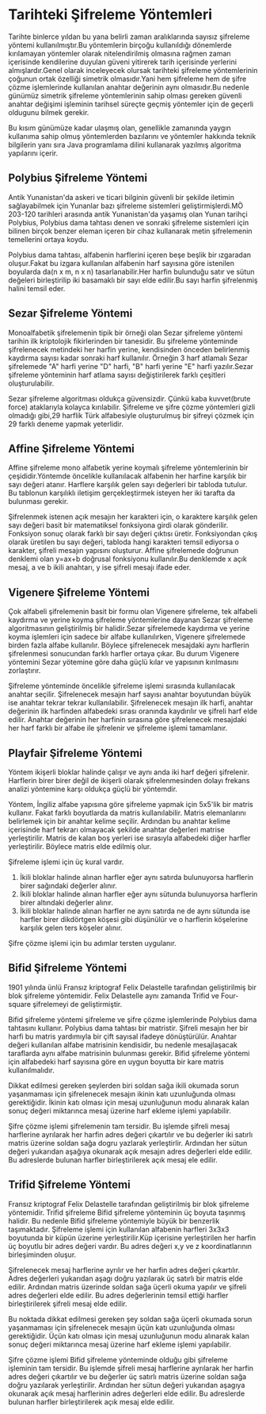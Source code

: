 Tarihteki Şifreleme Yöntemleri
========

Tarihte binlerce yıldan bu yana belirli zaman aralıklarında sayısız şifreleme yöntemi kullanılmıştır.Bu yöntemlerin birçoğu kullanıldığı dönemlerde kırılamayan yöntemler olarak nitelendirilmiş olmasına rağmen zaman içerisinde kendilerine duyulan güveni yitirerek tarih içerisinde yerlerini almışlardır.Genel olarak inceleyecek olursak tarihteki şifreleme yöntemlerinin çoğunun ortak özelliği simetrik olmasıdır.Yani hem şifreleme hem de şifre çözme işlemlerinde kullanılan anahtar değerinin aynı olmasıdır.Bu nedenle günümüz simetrik şifreleme yöntemlerinin sahip olması gereken güvenli anahtar değişimi işleminin tarihsel süreçte geçmiş yöntemler için de geçerli oldugunu bilmek gerekir.

Bu kısım günümüze kadar ulaşmış olan, genellikle zamanında yaygın kullanıma sahip olmuş yöntemlerden bazılarını ve yöntemler hakkında teknik bilgilerin yanı sıra Java programlama dilini kullanarak yazılmış algoritma yapılarını içerir.

## Polybius Şifreleme Yöntemi

Antik Yunanistan'da askeri ve ticari bilginin güvenli bir şekilde iletimin sağlayabilmek için Yunanlar bazı şifreleme sistemleri geliştirmişlerdi.MÖ 203-120 tarihleri arasında antik Yunanistan'da yaşamış olan Yunan tarihçi Polybius, Polybius dama tahtası denen ve sonraki şifreleme sistemleri için bilinen birçok benzer eleman içeren bir cihaz kullanarak metin şifrelemenin temellerini ortaya koydu.

Polybius dama tahtası, alfabenin harflerini içeren beşe beşlik bir ızgaradan oluşur.Fakat bu izgara kullanılan alfabenin harf sayısına göre istenilen boyularda da(n x m, n x n) tasarlanabilir.Her harfin bulunduğu satır ve sütun değeleri birleştirilip iki basamaklı bir sayı elde edilir.Bu sayı harfin şifrelenmiş halini temsil eder.

## Sezar Şifreleme Yöntemi

Monoalfabetik şifrelemenin tipik bir örneği olan Sezar şifreleme yöntemi tarihin ilk kriptolojik fikirlerinden bir tanesidir. Bu şifreleme yönteminde şifrelenecek metindeki her harfin yerine, kendisinden önceden belirlenmiş kaydırma sayısı kadar sonraki harf kullanılır. Örneğin 3 harf atlamalı Sezar şifrelemede "A" harfi yerine "D" harfi, "B" harfi yerine "E" harfi yazılır.Sezar şifreleme yönteminin harf atlama sayısı değiştirilerek farklı çeşitleri oluşturulabilir.

Sezar şifreleme algoritması oldukça güvensizdir. Çünkü kaba kuvvet(brute force) ataklarıyla kolayca kırılabilir. Şifreleme ve şifre çözme yöntemleri gizli olmadığı gibi,29 harflik Türk alfabesiyle oluşturulmuş bir şifreyi çözmek için 29 farklı deneme yapmak yeterlidir.

## Affine Şifreleme Yöntemi

Affine şifreleme mono alfabetik yerine koymalı şifreleme yöntemlerinin bir çeşididir.Yöntemde öncelikle kullanılacak alfabenin her harfine karşılık bir sayı değeri atanır. Harflere karşılık gelen sayı değerleri bir tabloda tutulur. Bu tablonun karşılıklı iletişim gerçekleştirmek isteyen her iki tarafta da bulunması gerekir.

Şifrelenmek istenen açık mesajın her karakteri için, o karaktere karşılık gelen sayı değeri basit bir matematiksel fonksiyona girdi olarak gönderilir. Fonksiyon sonuç olarak farklı bir sayı değeri çıktısı üretir. Fonksiyondan çıkış olarak üretilen bu sayı değeri, tabloda hangi karakteri temsil ediyorsa o karakter, şifreli mesajın yapısını oluşturur. Affine şifrelemede doğrunun denklemi olan y=ax+b doğrusal fonksiyonu kullanılır.Bu denklemde x açık mesaj, a ve b ikili anahtarı, y ise şifreli mesajı ifade eder.

## Vigenere Şifreleme Yöntemi

Çok alfabeli şifrelemenin basit bir formu olan Vigenere şifreleme, tek alfabeli kaydırma ve yerine koyma şifreleme yöntemlerine dayanan Sezar şifreleme algoritmasının geliştirilmiş bir halidir.Sezar şifrelemede kaydırma ve yerine koyma işlemleri için sadece bir alfabe kullanılırken, Vigenere şifrelemede birden fazla alfabe kullanılır. Böylece şifrelenecek mesajdaki aynı harflerin şifrelenmesi sonucundan farklı harfler ortaya çıkar. Bu durum Vigenere yöntemini Sezar yötemine göre daha güçlü kılar ve yapısının kırılmasını zorlaştırır.

Şifreleme yönteminde öncelikle şifreleme işlemi sırasında kullanılacak anahtar seçilir. Şifrelenecek mesajın harf sayısı anahtar boyutundan büyük ise anahtar tekrar tekrar kullanılabilir. Şifrelenecek mesajın ilk harfi, anahtar değerinin ilk harfinden alfabedeki sırası oranında kaydırılır ve şifreli harf elde edilir. Anahtar değerinin her harfinin sırasına göre şifrelenecek mesajdaki her harf farklı bir alfabe ile şifrelenir ve şifreleme işlemi tamamlanır.

## Playfair Şifreleme Yöntemi

Yöntem ikişerli bloklar halinde çalışır ve aynı anda iki harf değeri şifrelenir. Harflerin birer birer değil de ikişerli olarak şifrelenmesinden dolayı frekans analizi yöntemine karşı oldukça güçlü bir yöntemdir.

Yöntem, İngiliz alfabe yapısına göre şifreleme yapmak için 5x5'lik bir matris kullanır. Fakat farklı boyutlarda da matris kullanılabilir. Matris elemanlarını belirlemek için bir anahtar kelime seçilir. Ardından bu anahtar kelime içerisinde harf tekrarı olmayacak şekilde anahtar değerleri matrise yerleştirilir. Matris de kalan boş yerleri ise sırasıyla alfabedeki diğer harfler yerleştirilir. Böylece matris elde edilmiş olur.

Şifreleme işlemi için üç kural vardır.

   1. İkili bloklar halinde alınan harfler eğer aynı satırda bulunuyorsa harflerin birer sağındaki değerler alınır.
   2. İkili bloklar halinde alınan harfler eğer aynı sütunda bulunuyorsa harflerin birer altındaki değerler alınır.
   3. İkili bloklar halinde alınan harfler ne aynı satırda ne de aynı sütunda ise harfler birer dikdörtgen köşesi gibi düşünülür ve o       harflerin köşelerine karşılık gelen ters köşeler alınır.

Şifre çözme işlemi için bu adımlar tersten uygulanır.

## Bifid Şifreleme Yöntemi

1901 yılında ünlü Fransız kriptograf Felix Delastelle tarafından geliştirilmiş bir blok şifreleme yöntemidir. Felix Delastelle aynı zamanda Trifid ve Four-square şifrelemeyi de geliştirmiştir.

Bifid şifreleme yöntemi şifreleme ve şifre çözme işlemlerinde Polybius dama tahtasını kullanır. Polybius dama tahtası bir matristir. Şifreli mesajın her bir harfi bu matris yardımıyla bir çift sayısal ifadeye dönüştürülür. Anahtar değeri kullanılan alfabe matrisinin kendisidir, bu nedenle mesajlaşacak taraflarda aynı alfabe matrisinin bulunması gerekir. Bifid şifreleme yöntemi için alfabedeki harf sayısına göre en uygun boyutta bir kare matris kullanılmalıdır.

Dikkat edilmesi gereken şeylerden biri soldan sağa ikili okumada sorun yaşanmaması için şifrelenecek mesajın ikinin katı uzunluğunda olması gerektiğidir. İkinin katı olması için mesaj uzunluğunun modu alınarak kalan sonuç değeri miktarınca mesaj üzerine harf ekleme işlemi yapılabilir.

Şifre çözme işlemi şifrelemenin tam tersidir. Bu işlemde şifreli mesaj harflerine ayrılarak her harfin adres değeri çıkartılır ve bu değerler iki satırlı matris üzerine soldan sağa dogru yazlarak yerleştirlir. Ardından her sütun değeri yukarıdan aşağıya okunarak açık mesajın adres değerleri elde edilir. Bu adreslerde bulunan harfler birleştirilerek açık mesaj ele edilir.

## Trifid Şifreleme Yöntemi

Fransız kriptograf Felix Delastelle tarafından geliştirilmiş bir blok şifreleme yöntemidir. Trifid şifreleme Bifid şifreleme yönteminin üç boyuta taşınmış halidir. Bu nedenle Bifid şifreleme yöntemiyle büyük bir benzerlik taşımaktadır. Şifreleme işlemi için kullanılan alfabenin harfleri 3x3x3 boyutunda bir küpün üzerine yerleştirilir.Küp içerisine yerleştirilen her harfin üç boyutlu bir adres değeri vardır. Bu adres değeri x,y ve z koordinatlarının birleşiminden oluşur.

Şifrelenecek mesaj harflerine ayrılır ve her harfin adres değeri çıkartılır. Adres değerleri yukarıdan aşagı doğru yazılarak üç satırlı bir matris elde edilir. Ardından matris üzerinde soldan sağa üçerli okuma yapılır ve şifreli adres değerleri elde edilir. Bu adres değerlerinin temsil ettiği harfler birleştirilerek şifreli mesaj elde edilir.

Bu noktada dikkat edilmesi gereken şey soldan sağa üçerli okumada sorun yaşanmaması için şifrelenecek mesajın üçün katı uzunluğunda olması gerektiğidir. Üçün katı olması için mesaj uzunluğunun modu alınarak kalan sonuç değeri miktarınca mesaj üzerine harf ekleme işlemi yapılabilir.

Şifre çözme işlemi Bifid şifreleme yönteminde olduğu gibi şifreleme işleminin tam tersidir. Bu işlemde şifreli mesaj harflerine ayrılarak her harfin adres değeri çıkartılır ve bu değerler üç satırlı matris üzerine soldan sağa doğru yazılarak yerleştirilir. Ardından her sütun değeri yukarıdan aşagıya okunarak açık mesaj harflerinin adres değerleri elde edilir. Bu adreslerde bulunan harfler birleştirilerek açık mesaj elde edilir.
